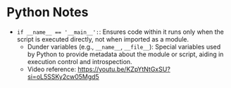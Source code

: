 # Python Notes

- `if __name__ == '__main__':`: Ensures code within it runs only when the script is executed directly, not when imported as a module.
    - Dunder variables (e.g., `__name__`, `__file__`): Special variables used by Python to provide metadata about the module or script, aiding in execution control and introspection.
    - Video reference: https://youtu.be/KZpYtNtGxSU?si=oL5SSKy2cw05Mgd5